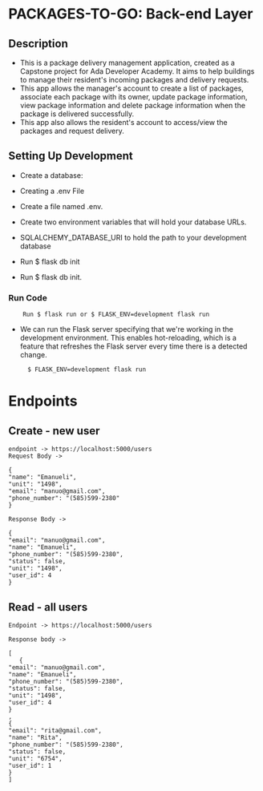 # PACKAGES-TO-GO: Back-end Layer 


## Description

- This  is a package delivery management application,  created as a Capstone project for Ada Developer Academy.  It aims to help buildings to manage their  resident's incoming packages and delivery requests.
- This app allows  the manager's account to create a list of packages, associate each package with its owner, update package information, view package information and delete package information when the package is  delivered successfully.
- This app also allows the resident's account to access/view  the packages and request delivery.


## Setting Up Development

- Create a database:
- Creating a .env File
- Create a file named .env.
- Create two environment variables that will hold your database URLs.

- SQLALCHEMY_DATABASE_URI to hold the path to your development database

- Run $ flask db init
- Run $ flask db init.

### Run Code
        Run $ flask run or $ FLASK_ENV=development flask run

- We can run the Flask server specifying that we're working in the development environment. This enables hot-reloading, which is a feature that refreshes the Flask server every time there is a detected change.

        $ FLASK_ENV=development flask run



# Endpoints

## Create - new user 

    endpoint -> https://localhost:5000/users
    Request Body -> 
    
    {
    "name": "Emanueli",
    "unit": "1498",
    "email": "manuo@gmail.com",
    "phone_number": "(585)599-2380"
    }
    
    Response Body ->

    {
    "email": "manuo@gmail.com",
    "name": "Emanueli",
    "phone_number": "(585)599-2380",
    "status": false,
    "unit": "1498",
    "user_id": 4
    }

## Read - all users 
    Endpoint -> https://localhost:5000/users

    Response body ->

    [
       {
    "email": "manuo@gmail.com",
    "name": "Emanueli",
    "phone_number": "(585)599-2380",
    "status": false,
    "unit": "1498",
    "user_id": 4
    }
    ,
    {
    "email": "rita@gmail.com",
    "name": "Rita",
    "phone_number": "(585)599-2380",
    "status": false,
    "unit": "6754",
    "user_id": 1
    } 
    ]